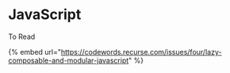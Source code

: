 # JavaScript

To Read

{% embed url="https://codewords.recurse.com/issues/four/lazy-composable-and-modular-javascript" %}



